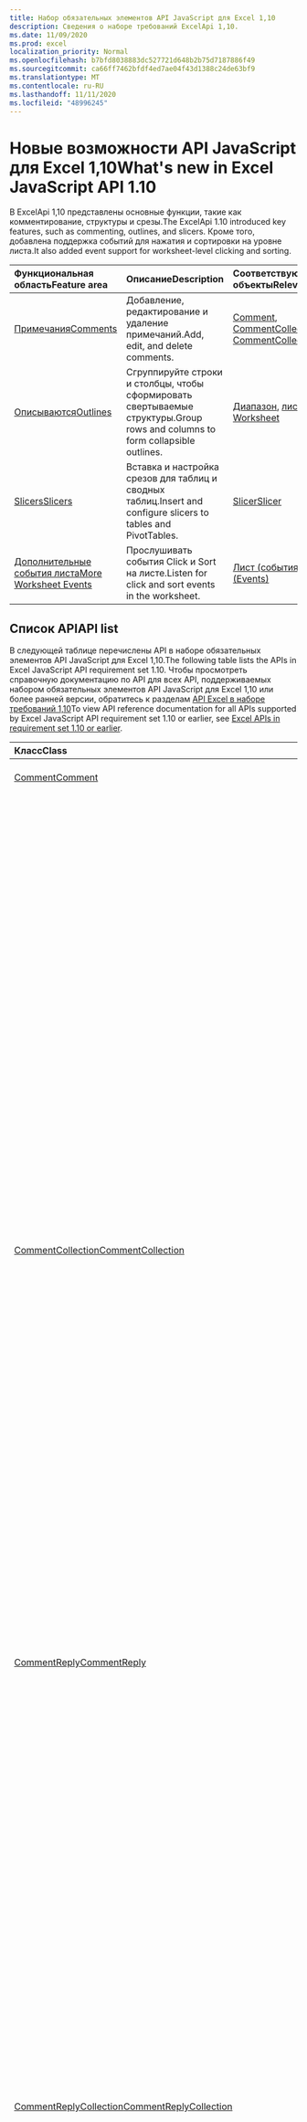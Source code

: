 ```yaml
---
title: Набор обязательных элементов API JavaScript для Excel 1,10
description: Сведения о наборе требований ExcelApi 1,10.
ms.date: 11/09/2020
ms.prod: excel
localization_priority: Normal
ms.openlocfilehash: b7bfd8038883dc527721d648b2b75d7187886f49
ms.sourcegitcommit: ca66ff7462bfdf4ed7ae04f43d1388c24de63bf9
ms.translationtype: MT
ms.contentlocale: ru-RU
ms.lasthandoff: 11/11/2020
ms.locfileid: "48996245"
---
```

# <a name="whats-new-in-excel-javascript-api-110"></a><span data-ttu-id="f1698-103">Новые возможности API JavaScript для Excel 1,10</span><span class="sxs-lookup"><span data-stu-id="f1698-103">What's new in Excel JavaScript API 1.10</span></span>

<span data-ttu-id="f1698-104">В ExcelApi 1,10 представлены основные функции, такие как комментирование, структуры и срезы.</span><span class="sxs-lookup"><span data-stu-id="f1698-104">The ExcelApi 1.10 introduced key features, such as commenting, outlines, and slicers.</span></span> <span data-ttu-id="f1698-105">Кроме того, добавлена поддержка событий для нажатия и сортировки на уровне листа.</span><span class="sxs-lookup"><span data-stu-id="f1698-105">It also added event support for worksheet-level clicking and sorting.</span></span>

| <span data-ttu-id="f1698-106">Функциональная область</span><span class="sxs-lookup"><span data-stu-id="f1698-106">Feature area</span></span> | <span data-ttu-id="f1698-107">Описание</span><span class="sxs-lookup"><span data-stu-id="f1698-107">Description</span></span> | <span data-ttu-id="f1698-108">Соответствующие объекты</span><span class="sxs-lookup"><span data-stu-id="f1698-108">Relevant objects</span></span> |
|:--- |:--- |:--- |
| [<span data-ttu-id="f1698-109">Примечания</span><span class="sxs-lookup"><span data-stu-id="f1698-109">Comments</span></span>](../../excel/excel-add-ins-comments.md) | <span data-ttu-id="f1698-110">Добавление, редактирование и удаление примечаний.</span><span class="sxs-lookup"><span data-stu-id="f1698-110">Add, edit, and delete comments.</span></span> | <span data-ttu-id="f1698-111">[Comment](/javascript/api/excel/excel.comment), [CommentCollection](/javascript/api/excel/excel.commentcollection)</span><span class="sxs-lookup"><span data-stu-id="f1698-111">[Comment](/javascript/api/excel/excel.comment), [CommentCollection](/javascript/api/excel/excel.commentcollection)</span></span> |
| [<span data-ttu-id="f1698-112">Описываются</span><span class="sxs-lookup"><span data-stu-id="f1698-112">Outlines</span></span>](../../excel/excel-add-ins-ranges-advanced.md#group-data-for-an-outline) | <span data-ttu-id="f1698-113">Сгруппируйте строки и столбцы, чтобы сформировать свертываемые структуры.</span><span class="sxs-lookup"><span data-stu-id="f1698-113">Group rows and columns to form collapsible outlines.</span></span> | <span data-ttu-id="f1698-114">[Диапазон](/javascript/api/excel/excel.range), [лист](/javascript/api/excel/excel.worksheet)</span><span class="sxs-lookup"><span data-stu-id="f1698-114">[Range](/javascript/api/excel/excel.range), [Worksheet](/javascript/api/excel/excel.worksheet)</span></span> |
| [<span data-ttu-id="f1698-115">Slicers</span><span class="sxs-lookup"><span data-stu-id="f1698-115">Slicers</span></span>](../../excel/excel-add-ins-pivottables.md#slicers) | <span data-ttu-id="f1698-116">Вставка и настройка срезов для таблиц и сводных таблиц.</span><span class="sxs-lookup"><span data-stu-id="f1698-116">Insert and configure slicers to tables and PivotTables.</span></span> | [<span data-ttu-id="f1698-117">Slicer</span><span class="sxs-lookup"><span data-stu-id="f1698-117">Slicer</span></span>](/javascript/api/excel/excel.slicer) |
| [<span data-ttu-id="f1698-118">Дополнительные события листа</span><span class="sxs-lookup"><span data-stu-id="f1698-118">More Worksheet Events</span></span>](../../excel/excel-add-ins-events.md) | <span data-ttu-id="f1698-119">Прослушивать события Click и Sort на листе.</span><span class="sxs-lookup"><span data-stu-id="f1698-119">Listen for click and sort events in the worksheet.</span></span> | [<span data-ttu-id="f1698-120">Лист (события)</span><span class="sxs-lookup"><span data-stu-id="f1698-120">Worksheet (Events)</span></span>](/javascript/api/excel/excel.worksheet#events) |

## <a name="api-list"></a><span data-ttu-id="f1698-121">Список API</span><span class="sxs-lookup"><span data-stu-id="f1698-121">API list</span></span>

<span data-ttu-id="f1698-122">В следующей таблице перечислены API в наборе обязательных элементов API JavaScript для Excel 1,10.</span><span class="sxs-lookup"><span data-stu-id="f1698-122">The following table lists the APIs in Excel JavaScript API requirement set 1.10.</span></span> <span data-ttu-id="f1698-123">Чтобы просмотреть справочную документацию по API для всех API, поддерживаемых набором обязательных элементов API JavaScript для Excel 1,10 или более ранней версии, обратитесь к разделам [API Excel в наборе требований 1,10](/javascript/api/excel?view=excel-js-1.10&preserve-view=true)</span><span class="sxs-lookup"><span data-stu-id="f1698-123">To view API reference documentation for all APIs supported by Excel JavaScript API requirement set 1.10 or earlier, see [Excel APIs in requirement set 1.10 or earlier](/javascript/api/excel?view=excel-js-1.10&preserve-view=true).</span></span>

| <span data-ttu-id="f1698-124">Класс</span><span class="sxs-lookup"><span data-stu-id="f1698-124">Class</span></span> | <span data-ttu-id="f1698-125">Поля</span><span class="sxs-lookup"><span data-stu-id="f1698-125">Fields</span></span> | <span data-ttu-id="f1698-126">Описание</span><span class="sxs-lookup"><span data-stu-id="f1698-126">Description</span></span> |
|:---|:---|:---|
|[<span data-ttu-id="f1698-127">Comment</span><span class="sxs-lookup"><span data-stu-id="f1698-127">Comment</span></span>](/javascript/api/excel/excel.comment)|[<span data-ttu-id="f1698-128">content</span><span class="sxs-lookup"><span data-stu-id="f1698-128">content</span></span>](/javascript/api/excel/excel.comment#content)|<span data-ttu-id="f1698-129">Содержимое комментария.</span><span class="sxs-lookup"><span data-stu-id="f1698-129">The comment's content.</span></span>|
||[<span data-ttu-id="f1698-130">delete()</span><span class="sxs-lookup"><span data-stu-id="f1698-130">delete()</span></span>](/javascript/api/excel/excel.comment#delete--)|<span data-ttu-id="f1698-131">Удаляет комментарий и все подключенные ответы.</span><span class="sxs-lookup"><span data-stu-id="f1698-131">Deletes the comment and all the connected replies.</span></span>|
||[<span data-ttu-id="f1698-132">getLocation()</span><span class="sxs-lookup"><span data-stu-id="f1698-132">getLocation()</span></span>](/javascript/api/excel/excel.comment#getlocation--)|<span data-ttu-id="f1698-133">Получает ячейку, в которой находится этот комментарий.</span><span class="sxs-lookup"><span data-stu-id="f1698-133">Gets the cell where this comment is located.</span></span>|
||[<span data-ttu-id="f1698-134">authorEmail</span><span class="sxs-lookup"><span data-stu-id="f1698-134">authorEmail</span></span>](/javascript/api/excel/excel.comment#authoremail)|<span data-ttu-id="f1698-135">Получает электронную почту автора примечания.</span><span class="sxs-lookup"><span data-stu-id="f1698-135">Gets the email of the comment's author.</span></span>|
||[<span data-ttu-id="f1698-136">authorName</span><span class="sxs-lookup"><span data-stu-id="f1698-136">authorName</span></span>](/javascript/api/excel/excel.comment#authorname)|<span data-ttu-id="f1698-137">Получает имя автора примечания.</span><span class="sxs-lookup"><span data-stu-id="f1698-137">Gets the name of the comment's author.</span></span>|
||[<span data-ttu-id="f1698-138">creationDate</span><span class="sxs-lookup"><span data-stu-id="f1698-138">creationDate</span></span>](/javascript/api/excel/excel.comment#creationdate)|<span data-ttu-id="f1698-139">Получает время создания примечания.</span><span class="sxs-lookup"><span data-stu-id="f1698-139">Gets the creation time of the comment.</span></span>|
||[<span data-ttu-id="f1698-140">id</span><span class="sxs-lookup"><span data-stu-id="f1698-140">id</span></span>](/javascript/api/excel/excel.comment#id)|<span data-ttu-id="f1698-141">Задает идентификатор комментария.</span><span class="sxs-lookup"><span data-stu-id="f1698-141">Specifies the comment identifier.</span></span>|
||[<span data-ttu-id="f1698-142">replies</span><span class="sxs-lookup"><span data-stu-id="f1698-142">replies</span></span>](/javascript/api/excel/excel.comment#replies)|<span data-ttu-id="f1698-143">Представляет коллекцию объектов ответов, связанных с примечанием.</span><span class="sxs-lookup"><span data-stu-id="f1698-143">Represents a collection of reply objects associated with the comment.</span></span>|
|[<span data-ttu-id="f1698-144">CommentCollection</span><span class="sxs-lookup"><span data-stu-id="f1698-144">CommentCollection</span></span>](/javascript/api/excel/excel.commentcollection)|[<span data-ttu-id="f1698-145">Add (Целладдресс: \| строка Range, Content: String, ContentType?: Excel. ContentType)</span><span class="sxs-lookup"><span data-stu-id="f1698-145">add(cellAddress: Range \| string, content: string, contentType?: Excel.ContentType)</span></span>](/javascript/api/excel/excel.commentcollection#add-celladdress--content--contenttype-)|<span data-ttu-id="f1698-146">Создает новое примечание с указанным содержимым в определенной ячейке.</span><span class="sxs-lookup"><span data-stu-id="f1698-146">Creates a new comment with the given content on the given cell.</span></span>|
||[<span data-ttu-id="f1698-147">getCount()</span><span class="sxs-lookup"><span data-stu-id="f1698-147">getCount()</span></span>](/javascript/api/excel/excel.commentcollection#getcount--)|<span data-ttu-id="f1698-148">Получает количество примечаний в коллекции.</span><span class="sxs-lookup"><span data-stu-id="f1698-148">Gets the number of comments in the collection.</span></span>|
||[<span data-ttu-id="f1698-149">getItem(commentId: string)</span><span class="sxs-lookup"><span data-stu-id="f1698-149">getItem(commentId: string)</span></span>](/javascript/api/excel/excel.commentcollection#getitem-commentid-)|<span data-ttu-id="f1698-150">Получает примечание из коллекции на основе его идентификатора.</span><span class="sxs-lookup"><span data-stu-id="f1698-150">Gets a comment from the collection based on its ID.</span></span>|
||[<span data-ttu-id="f1698-151">getItemAt(index: number)</span><span class="sxs-lookup"><span data-stu-id="f1698-151">getItemAt(index: number)</span></span>](/javascript/api/excel/excel.commentcollection#getitemat-index-)|<span data-ttu-id="f1698-152">Получает примечание из коллекции на основе его позиции.</span><span class="sxs-lookup"><span data-stu-id="f1698-152">Gets a comment from the collection based on its position.</span></span>|
||[<span data-ttu-id="f1698-153">getItemByCell(cellAddress: Range \| string)</span><span class="sxs-lookup"><span data-stu-id="f1698-153">getItemByCell(cellAddress: Range \| string)</span></span>](/javascript/api/excel/excel.commentcollection#getitembycell-celladdress-)|<span data-ttu-id="f1698-154">Получает примечание из указанной ячейки.</span><span class="sxs-lookup"><span data-stu-id="f1698-154">Gets the comment from the specified cell.</span></span>|
||[<span data-ttu-id="f1698-155">getItemByReplyId(replyId: string)</span><span class="sxs-lookup"><span data-stu-id="f1698-155">getItemByReplyId(replyId: string)</span></span>](/javascript/api/excel/excel.commentcollection#getitembyreplyid-replyid-)|<span data-ttu-id="f1698-156">Получает комментарий, к которому подключен данный ответ.</span><span class="sxs-lookup"><span data-stu-id="f1698-156">Gets the comment to which the given reply is connected.</span></span>|
||[<span data-ttu-id="f1698-157">items</span><span class="sxs-lookup"><span data-stu-id="f1698-157">items</span></span>](/javascript/api/excel/excel.commentcollection#items)|<span data-ttu-id="f1698-158">Получает загруженные дочерние элементы в этой коллекции.</span><span class="sxs-lookup"><span data-stu-id="f1698-158">Gets the loaded child items in this collection.</span></span>|
|[<span data-ttu-id="f1698-159">CommentReply</span><span class="sxs-lookup"><span data-stu-id="f1698-159">CommentReply</span></span>](/javascript/api/excel/excel.commentreply)|[<span data-ttu-id="f1698-160">content</span><span class="sxs-lookup"><span data-stu-id="f1698-160">content</span></span>](/javascript/api/excel/excel.commentreply#content)|<span data-ttu-id="f1698-161">Содержимое ответа на комментарий.</span><span class="sxs-lookup"><span data-stu-id="f1698-161">The comment reply's content.</span></span>|
||[<span data-ttu-id="f1698-162">delete()</span><span class="sxs-lookup"><span data-stu-id="f1698-162">delete()</span></span>](/javascript/api/excel/excel.commentreply#delete--)|<span data-ttu-id="f1698-163">Удаляет ответ на примечание.</span><span class="sxs-lookup"><span data-stu-id="f1698-163">Deletes the comment reply.</span></span>|
||[<span data-ttu-id="f1698-164">getLocation()</span><span class="sxs-lookup"><span data-stu-id="f1698-164">getLocation()</span></span>](/javascript/api/excel/excel.commentreply#getlocation--)|<span data-ttu-id="f1698-165">Получает ячейку, в которой находится этот ответ на комментарий.</span><span class="sxs-lookup"><span data-stu-id="f1698-165">Gets the cell where this comment reply is located.</span></span>|
||[<span data-ttu-id="f1698-166">getParentComment()</span><span class="sxs-lookup"><span data-stu-id="f1698-166">getParentComment()</span></span>](/javascript/api/excel/excel.commentreply#getparentcomment--)|<span data-ttu-id="f1698-167">Получает родительский комментарий для этого ответа.</span><span class="sxs-lookup"><span data-stu-id="f1698-167">Gets the parent comment of this reply.</span></span>|
||[<span data-ttu-id="f1698-168">authorEmail</span><span class="sxs-lookup"><span data-stu-id="f1698-168">authorEmail</span></span>](/javascript/api/excel/excel.commentreply#authoremail)|<span data-ttu-id="f1698-169">Получает электронную почту автора ответа на примечание.</span><span class="sxs-lookup"><span data-stu-id="f1698-169">Gets the email of the comment reply's author.</span></span>|
||[<span data-ttu-id="f1698-170">authorName</span><span class="sxs-lookup"><span data-stu-id="f1698-170">authorName</span></span>](/javascript/api/excel/excel.commentreply#authorname)|<span data-ttu-id="f1698-171">Получает имя автора ответа на примечание.</span><span class="sxs-lookup"><span data-stu-id="f1698-171">Gets the name of the comment reply's author.</span></span>|
||[<span data-ttu-id="f1698-172">creationDate</span><span class="sxs-lookup"><span data-stu-id="f1698-172">creationDate</span></span>](/javascript/api/excel/excel.commentreply#creationdate)|<span data-ttu-id="f1698-173">Получает время создания ответа на примечание.</span><span class="sxs-lookup"><span data-stu-id="f1698-173">Gets the creation time of the comment reply.</span></span>|
||[<span data-ttu-id="f1698-174">id</span><span class="sxs-lookup"><span data-stu-id="f1698-174">id</span></span>](/javascript/api/excel/excel.commentreply#id)|<span data-ttu-id="f1698-175">Задает идентификатор ответа на комментарий.</span><span class="sxs-lookup"><span data-stu-id="f1698-175">Specifies the comment reply identifier.</span></span>|
|[<span data-ttu-id="f1698-176">CommentReplyCollection</span><span class="sxs-lookup"><span data-stu-id="f1698-176">CommentReplyCollection</span></span>](/javascript/api/excel/excel.commentreplycollection)|[<span data-ttu-id="f1698-177">add(content: string, contentType?: Excel.ContentType)</span><span class="sxs-lookup"><span data-stu-id="f1698-177">add(content: string, contentType?: Excel.ContentType)</span></span>](/javascript/api/excel/excel.commentreplycollection#add-content--contenttype-)|<span data-ttu-id="f1698-178">Создает ответ на примечание.</span><span class="sxs-lookup"><span data-stu-id="f1698-178">Creates a comment reply for comment.</span></span>|
||[<span data-ttu-id="f1698-179">getCount()</span><span class="sxs-lookup"><span data-stu-id="f1698-179">getCount()</span></span>](/javascript/api/excel/excel.commentreplycollection#getcount--)|<span data-ttu-id="f1698-180">Получает количество ответов на примечания в коллекции.</span><span class="sxs-lookup"><span data-stu-id="f1698-180">Gets the number of comment replies in the collection.</span></span>|
||[<span data-ttu-id="f1698-181">getItem(commentReplyId: string)</span><span class="sxs-lookup"><span data-stu-id="f1698-181">getItem(commentReplyId: string)</span></span>](/javascript/api/excel/excel.commentreplycollection#getitem-commentreplyid-)|<span data-ttu-id="f1698-182">Возвращает ответ на примечание, определенное по идентификатору.</span><span class="sxs-lookup"><span data-stu-id="f1698-182">Returns a comment reply identified by its ID.</span></span>|
||[<span data-ttu-id="f1698-183">getItemAt(index: number)</span><span class="sxs-lookup"><span data-stu-id="f1698-183">getItemAt(index: number)</span></span>](/javascript/api/excel/excel.commentreplycollection#getitemat-index-)|<span data-ttu-id="f1698-184">Возвращает ответ на примечание на основе его позиции в коллекции.</span><span class="sxs-lookup"><span data-stu-id="f1698-184">Gets a comment reply based on its position in the collection.</span></span>|
||[<span data-ttu-id="f1698-185">items</span><span class="sxs-lookup"><span data-stu-id="f1698-185">items</span></span>](/javascript/api/excel/excel.commentreplycollection#items)|<span data-ttu-id="f1698-186">Получает загруженные дочерние элементы в этой коллекции.</span><span class="sxs-lookup"><span data-stu-id="f1698-186">Gets the loaded child items in this collection.</span></span>|
|[<span data-ttu-id="f1698-187">PivotLayout</span><span class="sxs-lookup"><span data-stu-id="f1698-187">PivotLayout</span></span>](/javascript/api/excel/excel.pivotlayout)|[<span data-ttu-id="f1698-188">enableFieldList</span><span class="sxs-lookup"><span data-stu-id="f1698-188">enableFieldList</span></span>](/javascript/api/excel/excel.pivotlayout#enablefieldlist)|<span data-ttu-id="f1698-189">Указывает, можно ли отображать список полей в пользовательском интерфейсе.</span><span class="sxs-lookup"><span data-stu-id="f1698-189">Specifies if the field list can be shown in the UI.</span></span>|
|[<span data-ttu-id="f1698-190">PivotTableStyle</span><span class="sxs-lookup"><span data-stu-id="f1698-190">PivotTableStyle</span></span>](/javascript/api/excel/excel.pivottablestyle)|[<span data-ttu-id="f1698-191">delete()</span><span class="sxs-lookup"><span data-stu-id="f1698-191">delete()</span></span>](/javascript/api/excel/excel.pivottablestyle#delete--)|<span data-ttu-id="f1698-192">Удаляет объект PivotTableStyle.</span><span class="sxs-lookup"><span data-stu-id="f1698-192">Deletes the PivotTableStyle.</span></span>|
||[<span data-ttu-id="f1698-193">duplicate()</span><span class="sxs-lookup"><span data-stu-id="f1698-193">duplicate()</span></span>](/javascript/api/excel/excel.pivottablestyle#duplicate--)|<span data-ttu-id="f1698-194">Создает дубликат объекта PivotTableStyle с копиями всех элементов стиля.</span><span class="sxs-lookup"><span data-stu-id="f1698-194">Creates a duplicate of this PivotTableStyle with copies of all the style elements.</span></span>|
||[<span data-ttu-id="f1698-195">name</span><span class="sxs-lookup"><span data-stu-id="f1698-195">name</span></span>](/javascript/api/excel/excel.pivottablestyle#name)|<span data-ttu-id="f1698-196">Получает имя объекта PivotTableStyle.</span><span class="sxs-lookup"><span data-stu-id="f1698-196">Gets the name of the PivotTableStyle.</span></span>|
||[<span data-ttu-id="f1698-197">readOnly</span><span class="sxs-lookup"><span data-stu-id="f1698-197">readOnly</span></span>](/javascript/api/excel/excel.pivottablestyle#readonly)|<span data-ttu-id="f1698-198">Указывает, предназначен ли объект PivotTableStyle только для чтения.</span><span class="sxs-lookup"><span data-stu-id="f1698-198">Specifies if this PivotTableStyle object is read-only.</span></span>|
|[<span data-ttu-id="f1698-199">PivotTableStyleCollection</span><span class="sxs-lookup"><span data-stu-id="f1698-199">PivotTableStyleCollection</span></span>](/javascript/api/excel/excel.pivottablestylecollection)|[<span data-ttu-id="f1698-200">add(name: string, makeUniqueName?: boolean)</span><span class="sxs-lookup"><span data-stu-id="f1698-200">add(name: string, makeUniqueName?: boolean)</span></span>](/javascript/api/excel/excel.pivottablestylecollection#add-name--makeuniquename-)|<span data-ttu-id="f1698-201">Создает пустой объект PivotTableStyle с указанным именем.</span><span class="sxs-lookup"><span data-stu-id="f1698-201">Creates a blank PivotTableStyle with the specified name.</span></span>|
||[<span data-ttu-id="f1698-202">getCount()</span><span class="sxs-lookup"><span data-stu-id="f1698-202">getCount()</span></span>](/javascript/api/excel/excel.pivottablestylecollection#getcount--)|<span data-ttu-id="f1698-203">Получает количество стилей сводных таблиц в коллекции.</span><span class="sxs-lookup"><span data-stu-id="f1698-203">Gets the number of PivotTable styles in the collection.</span></span>|
||[<span data-ttu-id="f1698-204">getDefault()</span><span class="sxs-lookup"><span data-stu-id="f1698-204">getDefault()</span></span>](/javascript/api/excel/excel.pivottablestylecollection#getdefault--)|<span data-ttu-id="f1698-205">Получает используемый по умолчанию объект PivotTableStyle для области родительского объекта.</span><span class="sxs-lookup"><span data-stu-id="f1698-205">Gets the default PivotTableStyle for the parent object's scope.</span></span>|
||[<span data-ttu-id="f1698-206">getItem(name: string)</span><span class="sxs-lookup"><span data-stu-id="f1698-206">getItem(name: string)</span></span>](/javascript/api/excel/excel.pivottablestylecollection#getitem-name-)|<span data-ttu-id="f1698-207">Получает объект PivotTableStyle по имени.</span><span class="sxs-lookup"><span data-stu-id="f1698-207">Gets a PivotTableStyle by name.</span></span>|
||[<span data-ttu-id="f1698-208">getItemOrNullObject(имя: строка)</span><span class="sxs-lookup"><span data-stu-id="f1698-208">getItemOrNullObject(name: string)</span></span>](/javascript/api/excel/excel.pivottablestylecollection#getitemornullobject-name-)|<span data-ttu-id="f1698-209">Получает объект PivotTableStyle по имени.</span><span class="sxs-lookup"><span data-stu-id="f1698-209">Gets a PivotTableStyle by name.</span></span>|
||[<span data-ttu-id="f1698-210">items</span><span class="sxs-lookup"><span data-stu-id="f1698-210">items</span></span>](/javascript/api/excel/excel.pivottablestylecollection#items)|<span data-ttu-id="f1698-211">Получает загруженные дочерние элементы в этой коллекции.</span><span class="sxs-lookup"><span data-stu-id="f1698-211">Gets the loaded child items in this collection.</span></span>|
||[<span data-ttu-id="f1698-212">setDefault(newDefaultStyle: PivotTableStyle \| string)</span><span class="sxs-lookup"><span data-stu-id="f1698-212">setDefault(newDefaultStyle: PivotTableStyle \| string)</span></span>](/javascript/api/excel/excel.pivottablestylecollection#setdefault-newdefaultstyle-)|<span data-ttu-id="f1698-213">Задает объект PivotTableStyle, используемый по умолчанию в области родительского объекта.</span><span class="sxs-lookup"><span data-stu-id="f1698-213">Sets the default PivotTableStyle for use in the parent object's scope.</span></span>|
|[<span data-ttu-id="f1698-214">Range</span><span class="sxs-lookup"><span data-stu-id="f1698-214">Range</span></span>](/javascript/api/excel/excel.range)|[<span data-ttu-id="f1698-215">Group (Граупоптион: Excel. Граупоптион)</span><span class="sxs-lookup"><span data-stu-id="f1698-215">group(groupOption: Excel.GroupOption)</span></span>](/javascript/api/excel/excel.range#group-groupoption-)|<span data-ttu-id="f1698-216">Группирует столбцы и строки для структуры.</span><span class="sxs-lookup"><span data-stu-id="f1698-216">Groups columns and rows for an outline.</span></span>|
||[<span data-ttu-id="f1698-217">Хидеграупдетаилс (Граупоптион: Excel. Граупоптион)</span><span class="sxs-lookup"><span data-stu-id="f1698-217">hideGroupDetails(groupOption: Excel.GroupOption)</span></span>](/javascript/api/excel/excel.range#hidegroupdetails-groupoption-)|<span data-ttu-id="f1698-218">Скрытие сведений о группе строк или столбцов.</span><span class="sxs-lookup"><span data-stu-id="f1698-218">Hide details of the row or column group.</span></span>|
||[<span data-ttu-id="f1698-219">height</span><span class="sxs-lookup"><span data-stu-id="f1698-219">height</span></span>](/javascript/api/excel/excel.range#height)|<span data-ttu-id="f1698-220">Возвращает расстояние в пунктах (для масштаба 100 %) от верхнего до нижнего края диапазона.</span><span class="sxs-lookup"><span data-stu-id="f1698-220">Returns the distance in points, for 100% zoom, from top edge of the range to bottom edge of the range.</span></span>|
||[<span data-ttu-id="f1698-221">left</span><span class="sxs-lookup"><span data-stu-id="f1698-221">left</span></span>](/javascript/api/excel/excel.range#left)|<span data-ttu-id="f1698-222">Возвращает расстояние в пунктах (для масштаба 100 %) от левого края листа до левого края диапазона.</span><span class="sxs-lookup"><span data-stu-id="f1698-222">Returns the distance in points, for 100% zoom, from left edge of the worksheet to left edge of the range.</span></span>|
||[<span data-ttu-id="f1698-223">top</span><span class="sxs-lookup"><span data-stu-id="f1698-223">top</span></span>](/javascript/api/excel/excel.range#top)|<span data-ttu-id="f1698-224">Возвращает расстояние в пунктах для масштаба 100 % от верхнего края листа до верхнего края диапазона.</span><span class="sxs-lookup"><span data-stu-id="f1698-224">Returns the distance in points, for 100% zoom, from top edge of the worksheet to top edge of the range.</span></span>|
||[<span data-ttu-id="f1698-225">width</span><span class="sxs-lookup"><span data-stu-id="f1698-225">width</span></span>](/javascript/api/excel/excel.range#width)|<span data-ttu-id="f1698-226">Возвращает расстояние в пунктах (для масштаба 100 %) от левого до правого края диапазона.</span><span class="sxs-lookup"><span data-stu-id="f1698-226">Returns the distance in points, for 100% zoom, from left edge of the range to right edge of the range.</span></span>|
||[<span data-ttu-id="f1698-227">Шовграупдетаилс (Граупоптион: Excel. Граупоптион)</span><span class="sxs-lookup"><span data-stu-id="f1698-227">showGroupDetails(groupOption: Excel.GroupOption)</span></span>](/javascript/api/excel/excel.range#showgroupdetails-groupoption-)|<span data-ttu-id="f1698-228">Отображение сведений о группе строк или столбцов.</span><span class="sxs-lookup"><span data-stu-id="f1698-228">Show details of the row or column group.</span></span>|
||[<span data-ttu-id="f1698-229">Разгруппировать (Граупоптион: Excel. Граупоптион)</span><span class="sxs-lookup"><span data-stu-id="f1698-229">ungroup(groupOption: Excel.GroupOption)</span></span>](/javascript/api/excel/excel.range#ungroup-groupoption-)|<span data-ttu-id="f1698-230">Разгруппирование столбцов и строк для структуры.</span><span class="sxs-lookup"><span data-stu-id="f1698-230">Ungroups columns and rows for an outline.</span></span>|
|[<span data-ttu-id="f1698-231">Shape</span><span class="sxs-lookup"><span data-stu-id="f1698-231">Shape</span></span>](/javascript/api/excel/excel.shape)|[<span data-ttu-id="f1698-232">copyTo(destinationSheet?: Worksheet \| string)</span><span class="sxs-lookup"><span data-stu-id="f1698-232">copyTo(destinationSheet?: Worksheet \| string)</span></span>](/javascript/api/excel/excel.shape#copyto-destinationsheet-)|<span data-ttu-id="f1698-233">Копирует и вставляет объект Shape.</span><span class="sxs-lookup"><span data-stu-id="f1698-233">Copies and pastes a Shape object.</span></span>|
||[<span data-ttu-id="f1698-234">placement</span><span class="sxs-lookup"><span data-stu-id="f1698-234">placement</span></span>](/javascript/api/excel/excel.shape#placement)|<span data-ttu-id="f1698-235">Представляет способ прикрепления объекта к ячейкам под ним.</span><span class="sxs-lookup"><span data-stu-id="f1698-235">Represents how the object is attached to the cells below it.</span></span>|
|[<span data-ttu-id="f1698-236">Slicer</span><span class="sxs-lookup"><span data-stu-id="f1698-236">Slicer</span></span>](/javascript/api/excel/excel.slicer)|[<span data-ttu-id="f1698-237">caption</span><span class="sxs-lookup"><span data-stu-id="f1698-237">caption</span></span>](/javascript/api/excel/excel.slicer#caption)|<span data-ttu-id="f1698-238">Представляет подпись среза.</span><span class="sxs-lookup"><span data-stu-id="f1698-238">Represents the caption of slicer.</span></span>|
||[<span data-ttu-id="f1698-239">clearFilters()</span><span class="sxs-lookup"><span data-stu-id="f1698-239">clearFilters()</span></span>](/javascript/api/excel/excel.slicer#clearfilters--)|<span data-ttu-id="f1698-240">Удаляет все фильтры, примененные к срезу.</span><span class="sxs-lookup"><span data-stu-id="f1698-240">Clears all the filters currently applied on the slicer.</span></span>|
||[<span data-ttu-id="f1698-241">delete()</span><span class="sxs-lookup"><span data-stu-id="f1698-241">delete()</span></span>](/javascript/api/excel/excel.slicer#delete--)|<span data-ttu-id="f1698-242">Удаляет срез.</span><span class="sxs-lookup"><span data-stu-id="f1698-242">Deletes the slicer.</span></span>|
||[<span data-ttu-id="f1698-243">getSelectedItems()</span><span class="sxs-lookup"><span data-stu-id="f1698-243">getSelectedItems()</span></span>](/javascript/api/excel/excel.slicer#getselecteditems--)|<span data-ttu-id="f1698-244">Возвращает массив имен выбранных ключей элементов.</span><span class="sxs-lookup"><span data-stu-id="f1698-244">Returns an array of selected items' keys.</span></span>|
||[<span data-ttu-id="f1698-245">height</span><span class="sxs-lookup"><span data-stu-id="f1698-245">height</span></span>](/javascript/api/excel/excel.slicer#height)|<span data-ttu-id="f1698-246">Представляет высоту среза (в пунктах).</span><span class="sxs-lookup"><span data-stu-id="f1698-246">Represents the height, in points, of the slicer.</span></span>|
||[<span data-ttu-id="f1698-247">left</span><span class="sxs-lookup"><span data-stu-id="f1698-247">left</span></span>](/javascript/api/excel/excel.slicer#left)|<span data-ttu-id="f1698-248">Представляет расстояние в пунктах от левого края среза до левого края листа.</span><span class="sxs-lookup"><span data-stu-id="f1698-248">Represents the distance, in points, from the left side of the slicer to the left of the worksheet.</span></span>|
||[<span data-ttu-id="f1698-249">name</span><span class="sxs-lookup"><span data-stu-id="f1698-249">name</span></span>](/javascript/api/excel/excel.slicer#name)|<span data-ttu-id="f1698-250">Представляет имя среза.</span><span class="sxs-lookup"><span data-stu-id="f1698-250">Represents the name of slicer.</span></span>|
||[<span data-ttu-id="f1698-251">id</span><span class="sxs-lookup"><span data-stu-id="f1698-251">id</span></span>](/javascript/api/excel/excel.slicer#id)|<span data-ttu-id="f1698-252">Представляет уникальный идентификатор среза.</span><span class="sxs-lookup"><span data-stu-id="f1698-252">Represents the unique id of slicer.</span></span>|
||[<span data-ttu-id="f1698-253">isFilterCleared</span><span class="sxs-lookup"><span data-stu-id="f1698-253">isFilterCleared</span></span>](/javascript/api/excel/excel.slicer#isfiltercleared)|<span data-ttu-id="f1698-254">Значение true, если удалены все фильтры, примененные к срезу.</span><span class="sxs-lookup"><span data-stu-id="f1698-254">True if all filters currently applied on the slicer are cleared.</span></span>|
||[<span data-ttu-id="f1698-255">slicerItems</span><span class="sxs-lookup"><span data-stu-id="f1698-255">slicerItems</span></span>](/javascript/api/excel/excel.slicer#sliceritems)|<span data-ttu-id="f1698-256">Представляет коллекцию объектов SlicerItem, которые являются частью среза.</span><span class="sxs-lookup"><span data-stu-id="f1698-256">Represents the collection of SlicerItems that are part of the slicer.</span></span>|
||[<span data-ttu-id="f1698-257">worksheet</span><span class="sxs-lookup"><span data-stu-id="f1698-257">worksheet</span></span>](/javascript/api/excel/excel.slicer#worksheet)|<span data-ttu-id="f1698-258">Представляет лист, содержащий срез.</span><span class="sxs-lookup"><span data-stu-id="f1698-258">Represents the worksheet containing the slicer.</span></span>|
||<span data-ttu-id="f1698-259">[selectItems(items?: string[])](/javascript/api/excel/excel.slicer#selectitems-items-)</span><span class="sxs-lookup"><span data-stu-id="f1698-259">[selectItems(items?: string[])](/javascript/api/excel/excel.slicer#selectitems-items-)</span></span>|<span data-ttu-id="f1698-260">Выбирает элементы срезов на основе их ключей.</span><span class="sxs-lookup"><span data-stu-id="f1698-260">Selects slicer items based on their keys.</span></span>|
||[<span data-ttu-id="f1698-261">sortBy</span><span class="sxs-lookup"><span data-stu-id="f1698-261">sortBy</span></span>](/javascript/api/excel/excel.slicer#sortby)|<span data-ttu-id="f1698-262">Представляет порядок сортировки элементов в срезе.</span><span class="sxs-lookup"><span data-stu-id="f1698-262">Represents the sort order of the items in the slicer.</span></span>|
||[<span data-ttu-id="f1698-263">style</span><span class="sxs-lookup"><span data-stu-id="f1698-263">style</span></span>](/javascript/api/excel/excel.slicer#style)|<span data-ttu-id="f1698-264">Постоянное значение, представляющее стиль среза.</span><span class="sxs-lookup"><span data-stu-id="f1698-264">Constant value that represents the Slicer style.</span></span>|
||[<span data-ttu-id="f1698-265">top</span><span class="sxs-lookup"><span data-stu-id="f1698-265">top</span></span>](/javascript/api/excel/excel.slicer#top)|<span data-ttu-id="f1698-266">Представляет расстояние в пунктах от верхнего края среза до верхнего края листа.</span><span class="sxs-lookup"><span data-stu-id="f1698-266">Represents the distance, in points, from the top edge of the slicer to the top of the worksheet.</span></span>|
||[<span data-ttu-id="f1698-267">width</span><span class="sxs-lookup"><span data-stu-id="f1698-267">width</span></span>](/javascript/api/excel/excel.slicer#width)|<span data-ttu-id="f1698-268">Представляет ширину среза (в пунктах).</span><span class="sxs-lookup"><span data-stu-id="f1698-268">Represents the width, in points, of the slicer.</span></span>|
|[<span data-ttu-id="f1698-269">SlicerCollection</span><span class="sxs-lookup"><span data-stu-id="f1698-269">SlicerCollection</span></span>](/javascript/api/excel/excel.slicercollection)|[<span data-ttu-id="f1698-270">add(slicerSource: string \| PivotTable \| Table, sourceField: string \| PivotField \| number \| TableColumn, slicerDestination?: string \| Worksheet)</span><span class="sxs-lookup"><span data-stu-id="f1698-270">add(slicerSource: string \| PivotTable \| Table, sourceField: string \| PivotField \| number \| TableColumn, slicerDestination?: string \| Worksheet)</span></span>](/javascript/api/excel/excel.slicercollection#add-slicersource--sourcefield--slicerdestination-)|<span data-ttu-id="f1698-271">Добавляет новый срез в книгу.</span><span class="sxs-lookup"><span data-stu-id="f1698-271">Adds a new slicer to the workbook.</span></span>|
||[<span data-ttu-id="f1698-272">getCount()</span><span class="sxs-lookup"><span data-stu-id="f1698-272">getCount()</span></span>](/javascript/api/excel/excel.slicercollection#getcount--)|<span data-ttu-id="f1698-273">Возвращает количество срезов в коллекции.</span><span class="sxs-lookup"><span data-stu-id="f1698-273">Returns the number of slicers in the collection.</span></span>|
||[<span data-ttu-id="f1698-274">getItem(key: string)</span><span class="sxs-lookup"><span data-stu-id="f1698-274">getItem(key: string)</span></span>](/javascript/api/excel/excel.slicercollection#getitem-key-)|<span data-ttu-id="f1698-275">Получает объект slicer по его имени или ИД.</span><span class="sxs-lookup"><span data-stu-id="f1698-275">Gets a slicer object using its name or id.</span></span>|
||[<span data-ttu-id="f1698-276">getItemAt(index: number)</span><span class="sxs-lookup"><span data-stu-id="f1698-276">getItemAt(index: number)</span></span>](/javascript/api/excel/excel.slicercollection#getitemat-index-)|<span data-ttu-id="f1698-277">Получает срез на основе его позиции в коллекции.</span><span class="sxs-lookup"><span data-stu-id="f1698-277">Gets a slicer based on its position in the collection.</span></span>|
||[<span data-ttu-id="f1698-278">getItemOrNullObject(key: string)</span><span class="sxs-lookup"><span data-stu-id="f1698-278">getItemOrNullObject(key: string)</span></span>](/javascript/api/excel/excel.slicercollection#getitemornullobject-key-)|<span data-ttu-id="f1698-279">Получает срез, используя его имя или идентификатор.</span><span class="sxs-lookup"><span data-stu-id="f1698-279">Gets a slicer using its name or id.</span></span>|
||[<span data-ttu-id="f1698-280">items</span><span class="sxs-lookup"><span data-stu-id="f1698-280">items</span></span>](/javascript/api/excel/excel.slicercollection#items)|<span data-ttu-id="f1698-281">Получает загруженные дочерние элементы в этой коллекции.</span><span class="sxs-lookup"><span data-stu-id="f1698-281">Gets the loaded child items in this collection.</span></span>|
|[<span data-ttu-id="f1698-282">SlicerItem</span><span class="sxs-lookup"><span data-stu-id="f1698-282">SlicerItem</span></span>](/javascript/api/excel/excel.sliceritem)|[<span data-ttu-id="f1698-283">isSelected</span><span class="sxs-lookup"><span data-stu-id="f1698-283">isSelected</span></span>](/javascript/api/excel/excel.sliceritem#isselected)|<span data-ttu-id="f1698-284">Значение true, если выбран элемент среза.</span><span class="sxs-lookup"><span data-stu-id="f1698-284">True if the slicer item is selected.</span></span>|
||[<span data-ttu-id="f1698-285">hasData</span><span class="sxs-lookup"><span data-stu-id="f1698-285">hasData</span></span>](/javascript/api/excel/excel.sliceritem#hasdata)|<span data-ttu-id="f1698-286">Значение true, если элемент среза содержит данные. </span><span class="sxs-lookup"><span data-stu-id="f1698-286">True if the slicer item has data.</span></span>|
||[<span data-ttu-id="f1698-287">key</span><span class="sxs-lookup"><span data-stu-id="f1698-287">key</span></span>](/javascript/api/excel/excel.sliceritem#key)|<span data-ttu-id="f1698-288">Представляет уникальное значение, соответствующее элементу среза.</span><span class="sxs-lookup"><span data-stu-id="f1698-288">Represents the unique value representing the slicer item.</span></span>|
||[<span data-ttu-id="f1698-289">name</span><span class="sxs-lookup"><span data-stu-id="f1698-289">name</span></span>](/javascript/api/excel/excel.sliceritem#name)|<span data-ttu-id="f1698-290">Представляет заголовок, отображаемый в пользовательском интерфейсе.</span><span class="sxs-lookup"><span data-stu-id="f1698-290">Represents the title displayed in the UI.</span></span>|
|[<span data-ttu-id="f1698-291">SlicerItemCollection</span><span class="sxs-lookup"><span data-stu-id="f1698-291">SlicerItemCollection</span></span>](/javascript/api/excel/excel.sliceritemcollection)|[<span data-ttu-id="f1698-292">getCount()</span><span class="sxs-lookup"><span data-stu-id="f1698-292">getCount()</span></span>](/javascript/api/excel/excel.sliceritemcollection#getcount--)|<span data-ttu-id="f1698-293">Возвращает количество элементов в срезе.</span><span class="sxs-lookup"><span data-stu-id="f1698-293">Returns the number of slicer items in the slicer.</span></span>|
||[<span data-ttu-id="f1698-294">getItem(key: string)</span><span class="sxs-lookup"><span data-stu-id="f1698-294">getItem(key: string)</span></span>](/javascript/api/excel/excel.sliceritemcollection#getitem-key-)|<span data-ttu-id="f1698-295">Получает объект элемента среза по ключу или имени.</span><span class="sxs-lookup"><span data-stu-id="f1698-295">Gets a slicer item object using its key or name.</span></span>|
||[<span data-ttu-id="f1698-296">getItemAt(index: number)</span><span class="sxs-lookup"><span data-stu-id="f1698-296">getItemAt(index: number)</span></span>](/javascript/api/excel/excel.sliceritemcollection#getitemat-index-)|<span data-ttu-id="f1698-297">Получает элемент среза на основе его позиции в коллекции.</span><span class="sxs-lookup"><span data-stu-id="f1698-297">Gets a slicer item based on its position in the collection.</span></span>|
||[<span data-ttu-id="f1698-298">getItemOrNullObject(key: string)</span><span class="sxs-lookup"><span data-stu-id="f1698-298">getItemOrNullObject(key: string)</span></span>](/javascript/api/excel/excel.sliceritemcollection#getitemornullobject-key-)|<span data-ttu-id="f1698-299">Получает элемент среза по ключу или имени.</span><span class="sxs-lookup"><span data-stu-id="f1698-299">Gets a slicer item using its key or name.</span></span>|
||[<span data-ttu-id="f1698-300">items</span><span class="sxs-lookup"><span data-stu-id="f1698-300">items</span></span>](/javascript/api/excel/excel.sliceritemcollection#items)|<span data-ttu-id="f1698-301">Получает загруженные дочерние элементы в этой коллекции.</span><span class="sxs-lookup"><span data-stu-id="f1698-301">Gets the loaded child items in this collection.</span></span>|
|[<span data-ttu-id="f1698-302">SlicerStyle</span><span class="sxs-lookup"><span data-stu-id="f1698-302">SlicerStyle</span></span>](/javascript/api/excel/excel.slicerstyle)|[<span data-ttu-id="f1698-303">delete()</span><span class="sxs-lookup"><span data-stu-id="f1698-303">delete()</span></span>](/javascript/api/excel/excel.slicerstyle#delete--)|<span data-ttu-id="f1698-304">Удаляет объект SlicerStyle.</span><span class="sxs-lookup"><span data-stu-id="f1698-304">Deletes the SlicerStyle.</span></span>|
||[<span data-ttu-id="f1698-305">duplicate()</span><span class="sxs-lookup"><span data-stu-id="f1698-305">duplicate()</span></span>](/javascript/api/excel/excel.slicerstyle#duplicate--)|<span data-ttu-id="f1698-306">Создает дубликат объекта SlicerStyle с копиями всех элементов стиля.</span><span class="sxs-lookup"><span data-stu-id="f1698-306">Creates a duplicate of this SlicerStyle with copies of all the style elements.</span></span>|
||[<span data-ttu-id="f1698-307">name</span><span class="sxs-lookup"><span data-stu-id="f1698-307">name</span></span>](/javascript/api/excel/excel.slicerstyle#name)|<span data-ttu-id="f1698-308">Получает имя объекта SlicerStyle.</span><span class="sxs-lookup"><span data-stu-id="f1698-308">Gets the name of the SlicerStyle.</span></span>|
||[<span data-ttu-id="f1698-309">readOnly</span><span class="sxs-lookup"><span data-stu-id="f1698-309">readOnly</span></span>](/javascript/api/excel/excel.slicerstyle#readonly)|<span data-ttu-id="f1698-310">Указывает, предназначен ли объект SlicerStyle только для чтения.</span><span class="sxs-lookup"><span data-stu-id="f1698-310">Specifies if this SlicerStyle object is read-only.</span></span>|
|[<span data-ttu-id="f1698-311">SlicerStyleCollection</span><span class="sxs-lookup"><span data-stu-id="f1698-311">SlicerStyleCollection</span></span>](/javascript/api/excel/excel.slicerstylecollection)|[<span data-ttu-id="f1698-312">add(name: string, makeUniqueName?: boolean)</span><span class="sxs-lookup"><span data-stu-id="f1698-312">add(name: string, makeUniqueName?: boolean)</span></span>](/javascript/api/excel/excel.slicerstylecollection#add-name--makeuniquename-)|<span data-ttu-id="f1698-313">Создает пустой объект SlicerStyle с указанным именем.</span><span class="sxs-lookup"><span data-stu-id="f1698-313">Creates a blank SlicerStyle with the specified name.</span></span>|
||[<span data-ttu-id="f1698-314">getCount()</span><span class="sxs-lookup"><span data-stu-id="f1698-314">getCount()</span></span>](/javascript/api/excel/excel.slicerstylecollection#getcount--)|<span data-ttu-id="f1698-315">Получает количество стилей срезов в коллекции.</span><span class="sxs-lookup"><span data-stu-id="f1698-315">Gets the number of slicer styles in the collection.</span></span>|
||[<span data-ttu-id="f1698-316">getDefault()</span><span class="sxs-lookup"><span data-stu-id="f1698-316">getDefault()</span></span>](/javascript/api/excel/excel.slicerstylecollection#getdefault--)|<span data-ttu-id="f1698-317">Получает используемый по умолчанию объект SlicerStyle для области родительского объекта.</span><span class="sxs-lookup"><span data-stu-id="f1698-317">Gets the default SlicerStyle for the parent object's scope.</span></span>|
||[<span data-ttu-id="f1698-318">getItem(name: string)</span><span class="sxs-lookup"><span data-stu-id="f1698-318">getItem(name: string)</span></span>](/javascript/api/excel/excel.slicerstylecollection#getitem-name-)|<span data-ttu-id="f1698-319">Получает объект SlicerStyle по имени.</span><span class="sxs-lookup"><span data-stu-id="f1698-319">Gets a SlicerStyle by name.</span></span>|
||[<span data-ttu-id="f1698-320">getItemOrNullObject(имя: строка)</span><span class="sxs-lookup"><span data-stu-id="f1698-320">getItemOrNullObject(name: string)</span></span>](/javascript/api/excel/excel.slicerstylecollection#getitemornullobject-name-)|<span data-ttu-id="f1698-321">Получает объект SlicerStyle по имени.</span><span class="sxs-lookup"><span data-stu-id="f1698-321">Gets a SlicerStyle by name.</span></span>|
||[<span data-ttu-id="f1698-322">items</span><span class="sxs-lookup"><span data-stu-id="f1698-322">items</span></span>](/javascript/api/excel/excel.slicerstylecollection#items)|<span data-ttu-id="f1698-323">Получает загруженные дочерние элементы в этой коллекции.</span><span class="sxs-lookup"><span data-stu-id="f1698-323">Gets the loaded child items in this collection.</span></span>|
||[<span data-ttu-id="f1698-324">setDefault(newDefaultStyle: SlicerStyle \| string)</span><span class="sxs-lookup"><span data-stu-id="f1698-324">setDefault(newDefaultStyle: SlicerStyle \| string)</span></span>](/javascript/api/excel/excel.slicerstylecollection#setdefault-newdefaultstyle-)|<span data-ttu-id="f1698-325">Задает объект SlicerStyle, используемый по умолчанию в области родительского объекта.</span><span class="sxs-lookup"><span data-stu-id="f1698-325">Sets the default SlicerStyle for use in the parent object's scope.</span></span>|
|[<span data-ttu-id="f1698-326">TableStyle</span><span class="sxs-lookup"><span data-stu-id="f1698-326">TableStyle</span></span>](/javascript/api/excel/excel.tablestyle)|[<span data-ttu-id="f1698-327">delete()</span><span class="sxs-lookup"><span data-stu-id="f1698-327">delete()</span></span>](/javascript/api/excel/excel.tablestyle#delete--)|<span data-ttu-id="f1698-328">Удаляет объект TableStyle.</span><span class="sxs-lookup"><span data-stu-id="f1698-328">Deletes the TableStyle.</span></span>|
||[<span data-ttu-id="f1698-329">duplicate()</span><span class="sxs-lookup"><span data-stu-id="f1698-329">duplicate()</span></span>](/javascript/api/excel/excel.tablestyle#duplicate--)|<span data-ttu-id="f1698-330">Создает дубликат объекта TableStyle с копиями всех элементов стиля.</span><span class="sxs-lookup"><span data-stu-id="f1698-330">Creates a duplicate of this TableStyle with copies of all the style elements.</span></span>|
||[<span data-ttu-id="f1698-331">name</span><span class="sxs-lookup"><span data-stu-id="f1698-331">name</span></span>](/javascript/api/excel/excel.tablestyle#name)|<span data-ttu-id="f1698-332">Получает имя объекта TableStyle.</span><span class="sxs-lookup"><span data-stu-id="f1698-332">Gets the name of the TableStyle.</span></span>|
||[<span data-ttu-id="f1698-333">readOnly</span><span class="sxs-lookup"><span data-stu-id="f1698-333">readOnly</span></span>](/javascript/api/excel/excel.tablestyle#readonly)|<span data-ttu-id="f1698-334">Указывает, предназначен ли объект TableStyle только для чтения.</span><span class="sxs-lookup"><span data-stu-id="f1698-334">Specifies if this TableStyle object is read-only.</span></span>|
|[<span data-ttu-id="f1698-335">TableStyleCollection</span><span class="sxs-lookup"><span data-stu-id="f1698-335">TableStyleCollection</span></span>](/javascript/api/excel/excel.tablestylecollection)|[<span data-ttu-id="f1698-336">add(name: string, makeUniqueName?: boolean)</span><span class="sxs-lookup"><span data-stu-id="f1698-336">add(name: string, makeUniqueName?: boolean)</span></span>](/javascript/api/excel/excel.tablestylecollection#add-name--makeuniquename-)|<span data-ttu-id="f1698-337">Создает пустой объект TableStyle с указанным именем.</span><span class="sxs-lookup"><span data-stu-id="f1698-337">Creates a blank TableStyle with the specified name.</span></span>|
||[<span data-ttu-id="f1698-338">getCount()</span><span class="sxs-lookup"><span data-stu-id="f1698-338">getCount()</span></span>](/javascript/api/excel/excel.tablestylecollection#getcount--)|<span data-ttu-id="f1698-339">Получает количество стилей таблиц в коллекции.</span><span class="sxs-lookup"><span data-stu-id="f1698-339">Gets the number of table styles in the collection.</span></span>|
||[<span data-ttu-id="f1698-340">getDefault()</span><span class="sxs-lookup"><span data-stu-id="f1698-340">getDefault()</span></span>](/javascript/api/excel/excel.tablestylecollection#getdefault--)|<span data-ttu-id="f1698-341">Получает используемый по умолчанию объект TableStyle для области родительского объекта.</span><span class="sxs-lookup"><span data-stu-id="f1698-341">Gets the default TableStyle for the parent object's scope.</span></span>|
||[<span data-ttu-id="f1698-342">getItem(name: string)</span><span class="sxs-lookup"><span data-stu-id="f1698-342">getItem(name: string)</span></span>](/javascript/api/excel/excel.tablestylecollection#getitem-name-)|<span data-ttu-id="f1698-343">Получает объект TableStyle по имени.</span><span class="sxs-lookup"><span data-stu-id="f1698-343">Gets a TableStyle by name.</span></span>|
||[<span data-ttu-id="f1698-344">getItemOrNullObject(имя: строка)</span><span class="sxs-lookup"><span data-stu-id="f1698-344">getItemOrNullObject(name: string)</span></span>](/javascript/api/excel/excel.tablestylecollection#getitemornullobject-name-)|<span data-ttu-id="f1698-345">Получает объект TableStyle по имени.</span><span class="sxs-lookup"><span data-stu-id="f1698-345">Gets a TableStyle by name.</span></span>|
||[<span data-ttu-id="f1698-346">items</span><span class="sxs-lookup"><span data-stu-id="f1698-346">items</span></span>](/javascript/api/excel/excel.tablestylecollection#items)|<span data-ttu-id="f1698-347">Получает загруженные дочерние элементы в этой коллекции.</span><span class="sxs-lookup"><span data-stu-id="f1698-347">Gets the loaded child items in this collection.</span></span>|
||[<span data-ttu-id="f1698-348">setDefault(newDefaultStyle: TableStyle \| string)</span><span class="sxs-lookup"><span data-stu-id="f1698-348">setDefault(newDefaultStyle: TableStyle \| string)</span></span>](/javascript/api/excel/excel.tablestylecollection#setdefault-newdefaultstyle-)|<span data-ttu-id="f1698-349">Задает объект TableStyle, используемый по умолчанию в области родительского объекта.</span><span class="sxs-lookup"><span data-stu-id="f1698-349">Sets the default TableStyle for use in the parent object's scope.</span></span>|
|[<span data-ttu-id="f1698-350">TimelineStyle</span><span class="sxs-lookup"><span data-stu-id="f1698-350">TimelineStyle</span></span>](/javascript/api/excel/excel.timelinestyle)|[<span data-ttu-id="f1698-351">delete()</span><span class="sxs-lookup"><span data-stu-id="f1698-351">delete()</span></span>](/javascript/api/excel/excel.timelinestyle#delete--)|<span data-ttu-id="f1698-352">Удаляет объект TableStyle.</span><span class="sxs-lookup"><span data-stu-id="f1698-352">Deletes the TableStyle.</span></span>|
||[<span data-ttu-id="f1698-353">duplicate()</span><span class="sxs-lookup"><span data-stu-id="f1698-353">duplicate()</span></span>](/javascript/api/excel/excel.timelinestyle#duplicate--)|<span data-ttu-id="f1698-354">Создает дубликат объекта TimelineStyle с копиями всех элементов стиля.</span><span class="sxs-lookup"><span data-stu-id="f1698-354">Creates a duplicate of this TimelineStyle with copies of all the style elements.</span></span>|
||[<span data-ttu-id="f1698-355">name</span><span class="sxs-lookup"><span data-stu-id="f1698-355">name</span></span>](/javascript/api/excel/excel.timelinestyle#name)|<span data-ttu-id="f1698-356">Получает имя объекта TimelineStyle.</span><span class="sxs-lookup"><span data-stu-id="f1698-356">Gets the name of the TimelineStyle.</span></span>|
||[<span data-ttu-id="f1698-357">readOnly</span><span class="sxs-lookup"><span data-stu-id="f1698-357">readOnly</span></span>](/javascript/api/excel/excel.timelinestyle#readonly)|<span data-ttu-id="f1698-358">Указывает, предназначен ли объект TimelineStyle только для чтения.</span><span class="sxs-lookup"><span data-stu-id="f1698-358">Specifies if this TimelineStyle object is read-only.</span></span>|
|[<span data-ttu-id="f1698-359">TimelineStyleCollection</span><span class="sxs-lookup"><span data-stu-id="f1698-359">TimelineStyleCollection</span></span>](/javascript/api/excel/excel.timelinestylecollection)|[<span data-ttu-id="f1698-360">add(name: string, makeUniqueName?: boolean)</span><span class="sxs-lookup"><span data-stu-id="f1698-360">add(name: string, makeUniqueName?: boolean)</span></span>](/javascript/api/excel/excel.timelinestylecollection#add-name--makeuniquename-)|<span data-ttu-id="f1698-361">Создает пустой объект TimelineStyle с указанным именем.</span><span class="sxs-lookup"><span data-stu-id="f1698-361">Creates a blank TimelineStyle with the specified name.</span></span>|
||[<span data-ttu-id="f1698-362">getCount()</span><span class="sxs-lookup"><span data-stu-id="f1698-362">getCount()</span></span>](/javascript/api/excel/excel.timelinestylecollection#getcount--)|<span data-ttu-id="f1698-363">Получает количество стилей временной шкалы в коллекции.</span><span class="sxs-lookup"><span data-stu-id="f1698-363">Gets the number of timeline styles in the collection.</span></span>|
||[<span data-ttu-id="f1698-364">getDefault()</span><span class="sxs-lookup"><span data-stu-id="f1698-364">getDefault()</span></span>](/javascript/api/excel/excel.timelinestylecollection#getdefault--)|<span data-ttu-id="f1698-365">Получает используемый по умолчанию объект TimelineStyle для области родительского объекта.</span><span class="sxs-lookup"><span data-stu-id="f1698-365">Gets the default TimelineStyle for the parent object's scope.</span></span>|
||[<span data-ttu-id="f1698-366">getItem(name: string)</span><span class="sxs-lookup"><span data-stu-id="f1698-366">getItem(name: string)</span></span>](/javascript/api/excel/excel.timelinestylecollection#getitem-name-)|<span data-ttu-id="f1698-367">Получает объект TimelineStyle по имени.</span><span class="sxs-lookup"><span data-stu-id="f1698-367">Gets a TimelineStyle by name.</span></span>|
||[<span data-ttu-id="f1698-368">getItemOrNullObject(имя: строка)</span><span class="sxs-lookup"><span data-stu-id="f1698-368">getItemOrNullObject(name: string)</span></span>](/javascript/api/excel/excel.timelinestylecollection#getitemornullobject-name-)|<span data-ttu-id="f1698-369">Получает объект TimelineStyle по имени.</span><span class="sxs-lookup"><span data-stu-id="f1698-369">Gets a TimelineStyle by name.</span></span>|
||[<span data-ttu-id="f1698-370">items</span><span class="sxs-lookup"><span data-stu-id="f1698-370">items</span></span>](/javascript/api/excel/excel.timelinestylecollection#items)|<span data-ttu-id="f1698-371">Получает загруженные дочерние элементы в этой коллекции.</span><span class="sxs-lookup"><span data-stu-id="f1698-371">Gets the loaded child items in this collection.</span></span>|
||[<span data-ttu-id="f1698-372">setDefault(newDefaultStyle: TimelineStyle \| string)</span><span class="sxs-lookup"><span data-stu-id="f1698-372">setDefault(newDefaultStyle: TimelineStyle \| string)</span></span>](/javascript/api/excel/excel.timelinestylecollection#setdefault-newdefaultstyle-)|<span data-ttu-id="f1698-373">Задает объект TimelineStyle, используемый по умолчанию в области родительского объекта.</span><span class="sxs-lookup"><span data-stu-id="f1698-373">Sets the default TimelineStyle for use in the parent object's scope.</span></span>|
|[<span data-ttu-id="f1698-374">Workbook</span><span class="sxs-lookup"><span data-stu-id="f1698-374">Workbook</span></span>](/javascript/api/excel/excel.workbook)|[<span data-ttu-id="f1698-375">getActiveSlicer()</span><span class="sxs-lookup"><span data-stu-id="f1698-375">getActiveSlicer()</span></span>](/javascript/api/excel/excel.workbook#getactiveslicer--)|<span data-ttu-id="f1698-376">Получает текущий активный срез в книге.</span><span class="sxs-lookup"><span data-stu-id="f1698-376">Gets the currently active slicer in the workbook.</span></span>|
||[<span data-ttu-id="f1698-377">getActiveSlicerOrNullObject()</span><span class="sxs-lookup"><span data-stu-id="f1698-377">getActiveSlicerOrNullObject()</span></span>](/javascript/api/excel/excel.workbook#getactiveslicerornullobject--)|<span data-ttu-id="f1698-378">Получает текущий активный срез в книге.</span><span class="sxs-lookup"><span data-stu-id="f1698-378">Gets the currently active slicer in the workbook.</span></span>|
||[<span data-ttu-id="f1698-379">comments</span><span class="sxs-lookup"><span data-stu-id="f1698-379">comments</span></span>](/javascript/api/excel/excel.workbook#comments)|<span data-ttu-id="f1698-380">Представляет коллекцию примечаний, связанных с книгой.</span><span class="sxs-lookup"><span data-stu-id="f1698-380">Represents a collection of Comments associated with the workbook.</span></span>|
||[<span data-ttu-id="f1698-381">pivotTableStyles</span><span class="sxs-lookup"><span data-stu-id="f1698-381">pivotTableStyles</span></span>](/javascript/api/excel/excel.workbook#pivottablestyles)|<span data-ttu-id="f1698-382">Представляет коллекцию объектов PivotTableStyles, связанных с книгой.</span><span class="sxs-lookup"><span data-stu-id="f1698-382">Represents a collection of PivotTableStyles associated with the workbook.</span></span>|
||[<span data-ttu-id="f1698-383">slicerStyles</span><span class="sxs-lookup"><span data-stu-id="f1698-383">slicerStyles</span></span>](/javascript/api/excel/excel.workbook#slicerstyles)|<span data-ttu-id="f1698-384">Представляет коллекцию объектов SlicerStyles, связанных с книгой.</span><span class="sxs-lookup"><span data-stu-id="f1698-384">Represents a collection of SlicerStyles associated with the workbook.</span></span>|
||[<span data-ttu-id="f1698-385">slicers</span><span class="sxs-lookup"><span data-stu-id="f1698-385">slicers</span></span>](/javascript/api/excel/excel.workbook#slicers)|<span data-ttu-id="f1698-386">Представляет коллекцию срезов, связанных с книгой.</span><span class="sxs-lookup"><span data-stu-id="f1698-386">Represents a collection of Slicers associated with the workbook.</span></span>|
||[<span data-ttu-id="f1698-387">tableStyles</span><span class="sxs-lookup"><span data-stu-id="f1698-387">tableStyles</span></span>](/javascript/api/excel/excel.workbook#tablestyles)|<span data-ttu-id="f1698-388">Представляет коллекцию объектов TableStyles, связанных с книгой.</span><span class="sxs-lookup"><span data-stu-id="f1698-388">Represents a collection of TableStyles associated with the workbook.</span></span>|
||[<span data-ttu-id="f1698-389">timelineStyles</span><span class="sxs-lookup"><span data-stu-id="f1698-389">timelineStyles</span></span>](/javascript/api/excel/excel.workbook#timelinestyles)|<span data-ttu-id="f1698-390">Представляет коллекцию объектов TimelineStyles, связанных с книгой.</span><span class="sxs-lookup"><span data-stu-id="f1698-390">Represents a collection of TimelineStyles associated with the workbook.</span></span>|
|[<span data-ttu-id="f1698-391">Worksheet</span><span class="sxs-lookup"><span data-stu-id="f1698-391">Worksheet</span></span>](/javascript/api/excel/excel.worksheet)|[<span data-ttu-id="f1698-392">comments</span><span class="sxs-lookup"><span data-stu-id="f1698-392">comments</span></span>](/javascript/api/excel/excel.worksheet#comments)|<span data-ttu-id="f1698-393">Возвращает коллекцию всех объектов Comments на листе.</span><span class="sxs-lookup"><span data-stu-id="f1698-393">Returns a collection of all the Comments objects on the worksheet.</span></span>|
||[<span data-ttu-id="f1698-394">onColumnSorted</span><span class="sxs-lookup"><span data-stu-id="f1698-394">onColumnSorted</span></span>](/javascript/api/excel/excel.worksheet#oncolumnsorted)|<span data-ttu-id="f1698-395">Возникает при сортировке одного или нескольких столбцов.</span><span class="sxs-lookup"><span data-stu-id="f1698-395">Occurs when one or more columns have been sorted.</span></span>|
||[<span data-ttu-id="f1698-396">onRowSorted</span><span class="sxs-lookup"><span data-stu-id="f1698-396">onRowSorted</span></span>](/javascript/api/excel/excel.worksheet#onrowsorted)|<span data-ttu-id="f1698-397">Возникает при сортировке одной или нескольких строк.</span><span class="sxs-lookup"><span data-stu-id="f1698-397">Occurs when one or more rows have been sorted.</span></span>|
||[<span data-ttu-id="f1698-398">onSingleClicked</span><span class="sxs-lookup"><span data-stu-id="f1698-398">onSingleClicked</span></span>](/javascript/api/excel/excel.worksheet#onsingleclicked)|<span data-ttu-id="f1698-399">Происходит, когда на листе происходит действие, нажатие которого выполняется влево.</span><span class="sxs-lookup"><span data-stu-id="f1698-399">Occurs when a left-clicked/tapped action happens in the worksheet.</span></span>|
||[<span data-ttu-id="f1698-400">slicers</span><span class="sxs-lookup"><span data-stu-id="f1698-400">slicers</span></span>](/javascript/api/excel/excel.worksheet#slicers)|<span data-ttu-id="f1698-401">Возвращает коллекцию срезов, которые входят в состав рабочего листа.</span><span class="sxs-lookup"><span data-stu-id="f1698-401">Returns a collection of slicers that are part of the worksheet.</span></span>|
||[<span data-ttu-id="f1698-402">Шоваутлинелевелс (Ровлевелс: число, Колумнлевелс: число)</span><span class="sxs-lookup"><span data-stu-id="f1698-402">showOutlineLevels(rowLevels: number, columnLevels: number)</span></span>](/javascript/api/excel/excel.worksheet#showoutlinelevels-rowlevels--columnlevels-)|<span data-ttu-id="f1698-403">Отображает группы строк или столбцов по их уровням структуры.</span><span class="sxs-lookup"><span data-stu-id="f1698-403">Shows row or column groups by their outline levels.</span></span>|
|[<span data-ttu-id="f1698-404">WorksheetCollection</span><span class="sxs-lookup"><span data-stu-id="f1698-404">WorksheetCollection</span></span>](/javascript/api/excel/excel.worksheetcollection)|[<span data-ttu-id="f1698-405">onColumnSorted</span><span class="sxs-lookup"><span data-stu-id="f1698-405">onColumnSorted</span></span>](/javascript/api/excel/excel.worksheetcollection#oncolumnsorted)|<span data-ttu-id="f1698-406">Возникает при сортировке одного или нескольких столбцов.</span><span class="sxs-lookup"><span data-stu-id="f1698-406">Occurs when one or more columns have been sorted.</span></span>|
||[<span data-ttu-id="f1698-407">onRowSorted</span><span class="sxs-lookup"><span data-stu-id="f1698-407">onRowSorted</span></span>](/javascript/api/excel/excel.worksheetcollection#onrowsorted)|<span data-ttu-id="f1698-408">Возникает при сортировке одной или нескольких строк.</span><span class="sxs-lookup"><span data-stu-id="f1698-408">Occurs when one or more rows have been sorted.</span></span>|
||[<span data-ttu-id="f1698-409">onSingleClicked</span><span class="sxs-lookup"><span data-stu-id="f1698-409">onSingleClicked</span></span>](/javascript/api/excel/excel.worksheetcollection#onsingleclicked)|<span data-ttu-id="f1698-410">Возникает, когда в коллекции листа происходит операция с нажатием и нажатием левой кнопкой мыши.</span><span class="sxs-lookup"><span data-stu-id="f1698-410">Occurs when left-clicked/tapped operation happens in the worksheet collection.</span></span>|
|[<span data-ttu-id="f1698-411">WorksheetColumnSortedEventArgs</span><span class="sxs-lookup"><span data-stu-id="f1698-411">WorksheetColumnSortedEventArgs</span></span>](/javascript/api/excel/excel.worksheetcolumnsortedeventargs)|[<span data-ttu-id="f1698-412">address</span><span class="sxs-lookup"><span data-stu-id="f1698-412">address</span></span>](/javascript/api/excel/excel.worksheetcolumnsortedeventargs#address)|<span data-ttu-id="f1698-413">Получает адрес диапазона, представляющий отсортированные области конкретного листа.</span><span class="sxs-lookup"><span data-stu-id="f1698-413">Gets the range address that represents the sorted areas of a specific worksheet.</span></span>|
||[<span data-ttu-id="f1698-414">источник</span><span class="sxs-lookup"><span data-stu-id="f1698-414">source</span></span>](/javascript/api/excel/excel.worksheetcolumnsortedeventargs#source)|<span data-ttu-id="f1698-415">Получает источник события.</span><span class="sxs-lookup"><span data-stu-id="f1698-415">Gets the source of the event.</span></span>|
||[<span data-ttu-id="f1698-416">type</span><span class="sxs-lookup"><span data-stu-id="f1698-416">type</span></span>](/javascript/api/excel/excel.worksheetcolumnsortedeventargs#type)|<span data-ttu-id="f1698-417">Получает тип события.</span><span class="sxs-lookup"><span data-stu-id="f1698-417">Gets the type of the event.</span></span>|
||[<span data-ttu-id="f1698-418">worksheetId</span><span class="sxs-lookup"><span data-stu-id="f1698-418">worksheetId</span></span>](/javascript/api/excel/excel.worksheetcolumnsortedeventargs#worksheetid)|<span data-ttu-id="f1698-419">Получает идентификатор листа, в котором выполнена сортировка.</span><span class="sxs-lookup"><span data-stu-id="f1698-419">Gets the id of the worksheet where the sorting happened.</span></span>|
|[<span data-ttu-id="f1698-420">WorksheetRowSortedEventArgs</span><span class="sxs-lookup"><span data-stu-id="f1698-420">WorksheetRowSortedEventArgs</span></span>](/javascript/api/excel/excel.worksheetrowsortedeventargs)|[<span data-ttu-id="f1698-421">address</span><span class="sxs-lookup"><span data-stu-id="f1698-421">address</span></span>](/javascript/api/excel/excel.worksheetrowsortedeventargs#address)|<span data-ttu-id="f1698-422">Получает адрес диапазона, представляющий отсортированные области конкретного листа.</span><span class="sxs-lookup"><span data-stu-id="f1698-422">Gets the range address that represents the sorted areas of a specific worksheet.</span></span>|
||[<span data-ttu-id="f1698-423">источник</span><span class="sxs-lookup"><span data-stu-id="f1698-423">source</span></span>](/javascript/api/excel/excel.worksheetrowsortedeventargs#source)|<span data-ttu-id="f1698-424">Получает источник события.</span><span class="sxs-lookup"><span data-stu-id="f1698-424">Gets the source of the event.</span></span>|
||[<span data-ttu-id="f1698-425">type</span><span class="sxs-lookup"><span data-stu-id="f1698-425">type</span></span>](/javascript/api/excel/excel.worksheetrowsortedeventargs#type)|<span data-ttu-id="f1698-426">Получает тип события.</span><span class="sxs-lookup"><span data-stu-id="f1698-426">Gets the type of the event.</span></span>|
||[<span data-ttu-id="f1698-427">worksheetId</span><span class="sxs-lookup"><span data-stu-id="f1698-427">worksheetId</span></span>](/javascript/api/excel/excel.worksheetrowsortedeventargs#worksheetid)|<span data-ttu-id="f1698-428">Получает идентификатор листа, в котором выполнена сортировка.</span><span class="sxs-lookup"><span data-stu-id="f1698-428">Gets the id of the worksheet where the sorting happened.</span></span>|
|[<span data-ttu-id="f1698-429">WorksheetSingleClickedEventArgs</span><span class="sxs-lookup"><span data-stu-id="f1698-429">WorksheetSingleClickedEventArgs</span></span>](/javascript/api/excel/excel.worksheetsingleclickedeventargs)|[<span data-ttu-id="f1698-430">address</span><span class="sxs-lookup"><span data-stu-id="f1698-430">address</span></span>](/javascript/api/excel/excel.worksheetsingleclickedeventargs#address)|<span data-ttu-id="f1698-431">Получает адрес, представляющий ячейку, по которой выполнен щелчок левой кнопкой мыши или нажатие, для определенного листа.</span><span class="sxs-lookup"><span data-stu-id="f1698-431">Gets the address that represents the cell which was left-clicked/tapped for a specific worksheet.</span></span>|
||[<span data-ttu-id="f1698-432">offsetX</span><span class="sxs-lookup"><span data-stu-id="f1698-432">offsetX</span></span>](/javascript/api/excel/excel.worksheetsingleclickedeventargs#offsetx)|<span data-ttu-id="f1698-433">Расстояние (в пунктах) от левой щелчка/касания до левого (или правого для языков с письмом справа налево) границы линии сетки для ячейки с левой щелчком мыши.</span><span class="sxs-lookup"><span data-stu-id="f1698-433">The distance, in points, from the left-clicked/tapped point to the left (or right for right-to-left languages) gridline edge of the left-clicked/tapped cell.</span></span>|
||[<span data-ttu-id="f1698-434">offsetY</span><span class="sxs-lookup"><span data-stu-id="f1698-434">offsetY</span></span>](/javascript/api/excel/excel.worksheetsingleclickedeventargs#offsety)|<span data-ttu-id="f1698-435">Расстояние в пунктах от точки щелчка левой кнопкой мыши или нажатия до верхнего края сетки ячейки, по которой выполнен щелчок левой кнопкой мыши или нажатие.</span><span class="sxs-lookup"><span data-stu-id="f1698-435">The distance, in points, from the left-clicked/tapped point to the top gridline edge of the left-clicked/tapped cell.</span></span>|
||[<span data-ttu-id="f1698-436">type</span><span class="sxs-lookup"><span data-stu-id="f1698-436">type</span></span>](/javascript/api/excel/excel.worksheetsingleclickedeventargs#type)|<span data-ttu-id="f1698-437">Получает тип события.</span><span class="sxs-lookup"><span data-stu-id="f1698-437">Gets the type of the event.</span></span>|
||[<span data-ttu-id="f1698-438">worksheetId</span><span class="sxs-lookup"><span data-stu-id="f1698-438">worksheetId</span></span>](/javascript/api/excel/excel.worksheetsingleclickedeventargs#worksheetid)|<span data-ttu-id="f1698-439">Получает идентификатор листа, в котором по ячейке выполнен щелчок левой кнопкой мыши или нажатие.</span><span class="sxs-lookup"><span data-stu-id="f1698-439">Gets the id of the worksheet in which the cell was left-clicked/tapped.</span></span>|

## <a name="see-also"></a><span data-ttu-id="f1698-440">См. также</span><span class="sxs-lookup"><span data-stu-id="f1698-440">See also</span></span>

- [<span data-ttu-id="f1698-441">Справочная документация по API JavaScript для Excel</span><span class="sxs-lookup"><span data-stu-id="f1698-441">Excel JavaScript API Reference Documentation</span></span>](/javascript/api/excel?view=excel-js-1.10&preserve-view=true)
- [<span data-ttu-id="f1698-442">Наборы обязательных элементов API JavaScript для Excel</span><span class="sxs-lookup"><span data-stu-id="f1698-442">Excel JavaScript API requirement sets</span></span>](excel-api-requirement-sets.md)